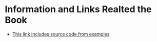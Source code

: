 # Information and Links Realted the Book

* [This link includes source code from examples](http://www.microdigitaled.com/ARM/STM_ARM_books.html)
